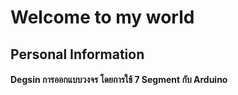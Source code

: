 # **Welcome to my world**
## **Personal Information**
#### Degsin การออกแบบวงจร โดยการใช้ 7 Segment กับ Arduino 
